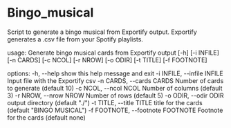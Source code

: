 # Bingo_musical
Script to generate a bingo musical from Exportify output. Exportify generates a .csv file from your Spotify playlists.

usage: Generate bingo musical cards from Exportify output [-h] [-i INFILE]
                                                          [-n CARDS] [-c NCOL]
                                                          [-r NROW] [-o ODIR]
                                                          [-t TITLE]
                                                          [-f FOOTNOTE]

options:
  -h, --help            show this help message and exit
  -i INFILE, --infile INFILE
                        Input file with the Exportify csv 
  -n CARDS, --cards CARDS
                        Number of cards to generate (default 10)
  -c NCOL, --ncol NCOL  Number of columns (default 3)
  -r NROW, --nrow NROW  Number of rows (default 5)
  -o ODIR, --odir ODIR  output directory (default "./")
  -t TITLE, --title TITLE
                        title for the cards (default "BINGO MUSICAL")
  -f FOOTNOTE, --footnote FOOTNOTE
                        Footnote for the cards (default none)



